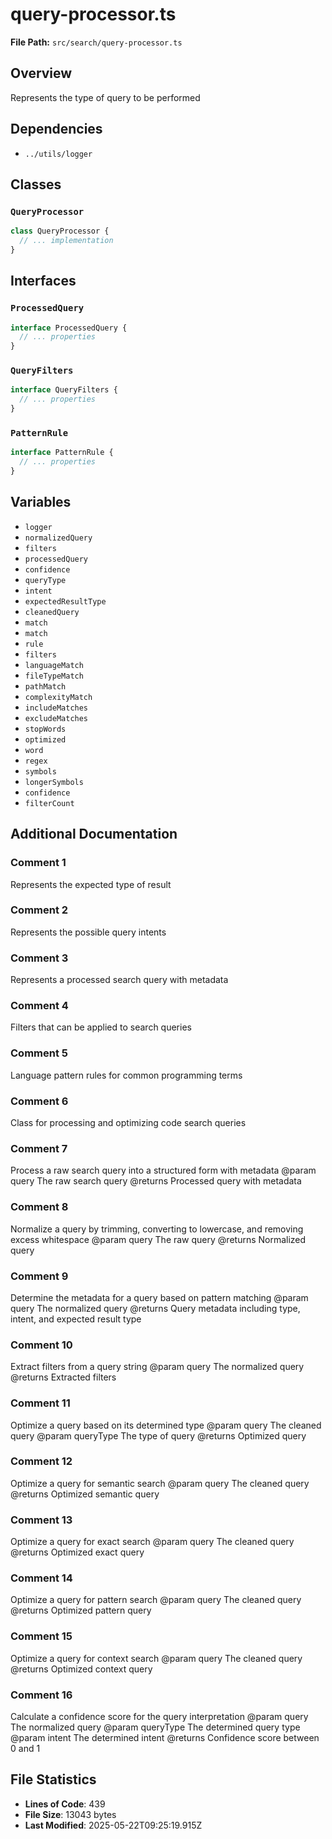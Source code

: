 # query-processor.ts

**File Path:** `src/search/query-processor.ts`

## Overview

Represents the type of query to be performed

## Dependencies

- `../utils/logger`

## Classes

### `QueryProcessor`

```typescript
class QueryProcessor {
  // ... implementation
}
```

## Interfaces

### `ProcessedQuery`

```typescript
interface ProcessedQuery {
  // ... properties
}
```

### `QueryFilters`

```typescript
interface QueryFilters {
  // ... properties
}
```

### `PatternRule`

```typescript
interface PatternRule {
  // ... properties
}
```

## Variables

- `logger`
- `normalizedQuery`
- `filters`
- `processedQuery`
- `confidence`
- `queryType`
- `intent`
- `expectedResultType`
- `cleanedQuery`
- `match`
- `match`
- `rule`
- `filters`
- `languageMatch`
- `fileTypeMatch`
- `pathMatch`
- `complexityMatch`
- `includeMatches`
- `excludeMatches`
- `stopWords`
- `optimized`
- `word`
- `regex`
- `symbols`
- `longerSymbols`
- `confidence`
- `filterCount`

## Additional Documentation

### Comment 1

Represents the expected type of result

### Comment 2

Represents the possible query intents

### Comment 3

Represents a processed search query with metadata

### Comment 4

Filters that can be applied to search queries

### Comment 5

Language pattern rules for common programming terms

### Comment 6

Class for processing and optimizing code search queries

### Comment 7

Process a raw search query into a structured form with metadata
@param query The raw search query
@returns Processed query with metadata

### Comment 8

Normalize a query by trimming, converting to lowercase, and removing excess whitespace
@param query The raw query
@returns Normalized query

### Comment 9

Determine the metadata for a query based on pattern matching
@param query The normalized query
@returns Query metadata including type, intent, and expected result type

### Comment 10

Extract filters from a query string
@param query The normalized query
@returns Extracted filters

### Comment 11

Optimize a query based on its determined type
@param query The cleaned query
@param queryType The type of query
@returns Optimized query

### Comment 12

Optimize a query for semantic search
@param query The cleaned query
@returns Optimized semantic query

### Comment 13

Optimize a query for exact search
@param query The cleaned query
@returns Optimized exact query

### Comment 14

Optimize a query for pattern search
@param query The cleaned query
@returns Optimized pattern query

### Comment 15

Optimize a query for context search
@param query The cleaned query
@returns Optimized context query

### Comment 16

Calculate a confidence score for the query interpretation
@param query The normalized query
@param queryType The determined query type
@param intent The determined intent
@returns Confidence score between 0 and 1

## File Statistics

- **Lines of Code**: 439
- **File Size**: 13043 bytes
- **Last Modified**: 2025-05-22T09:25:19.915Z

